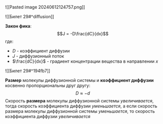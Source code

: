 ![[Pasted image 20240612124757.png]]

![[Билет 29#^diffusion]]

**Закон фика**: $$J = -D\frac{dC}{dx}$$где: 
- $D$ - коэффициент диффузии
- $J$ - диффузионный поток
- $\frac{dC}{dx}$ - градиент концентрации вещества в направлении $x$

![[Билет 29#^194fb7]]

**Размер** молекулы диффузионной системы и **коэффициент диффузии** косвенно пропорциональны друг другу: $$D \approx -d$$
Скорость **размера** молекулы диффузионной системы *увеличивается*, тогда скорость коэффициента диффузии *уменьшается*, а если скорость размера молекулы диффузионной системы *уменьшается*, то скорость коэффициента диффузии *увеличивается*